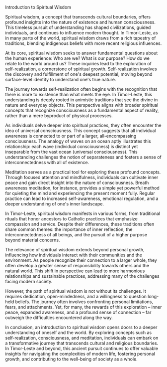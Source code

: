 Introduction to Spiritual Wisdom

Spiritual wisdom, a concept that transcends cultural boundaries, offers profound insights into the nature of existence and human consciousness. This timeless pursuit of understanding has shaped civilizations, guided individuals, and continues to influence modern thought. In Timor-Leste, as in many parts of the world, spiritual wisdom draws from a rich tapestry of traditions, blending indigenous beliefs with more recent religious influences.

At its core, spiritual wisdom seeks to answer fundamental questions about the human experience: Who are we? What is our purpose? How do we relate to the world around us? These inquiries lead to the exploration of self-realization, a cornerstone of spiritual growth. Self-realization involves the discovery and fulfillment of one's deepest potential, moving beyond surface-level identity to understand one's true nature.

The journey towards self-realization often begins with the recognition that there is more to existence than what meets the eye. In Timor-Leste, this understanding is deeply rooted in animistic traditions that see the divine in nature and everyday objects. This perspective aligns with broader spiritual concepts that recognize consciousness as a fundamental aspect of reality, rather than a mere byproduct of physical processes.

As individuals delve deeper into spiritual practices, they often encounter the idea of universal consciousness. This concept suggests that all individual awareness is connected to or part of a larger, all-encompassing consciousness. The analogy of waves on an ocean aptly illustrates this relationship: each wave (individual consciousness) is distinct yet inseparable from the vast ocean (universal consciousness). This understanding challenges the notion of separateness and fosters a sense of interconnectedness with all of existence.

Meditation serves as a practical tool for exploring these profound concepts. Through focused attention and mindfulness, individuals can cultivate inner peace and gain direct insight into the nature of consciousness. Breath awareness meditation, for instance, provides a simple yet powerful method for quieting the mind and experiencing the present moment fully. Regular practice can lead to increased self-awareness, emotional regulation, and a deeper understanding of one's inner landscape.

In Timor-Leste, spiritual wisdom manifests in various forms, from traditional rituals that honor ancestors to Catholic practices that emphasize compassion and service. Despite their differences, these traditions often share common themes: the importance of inner reflection, the interconnectedness of all beings, and the pursuit of a higher purpose beyond material concerns.

The relevance of spiritual wisdom extends beyond personal growth, influencing how individuals interact with their communities and the environment. As people recognize their connection to a larger whole, they often develop a greater sense of responsibility towards others and the natural world. This shift in perspective can lead to more harmonious relationships and sustainable practices, addressing many of the challenges facing modern society.

However, the path of spiritual wisdom is not without its challenges. It requires dedication, open-mindedness, and a willingness to question long-held beliefs. The journey often involves confronting personal limitations, fears, and attachments. Yet, for many, the rewards of this exploration – inner peace, expanded awareness, and a profound sense of connection – far outweigh the difficulties encountered along the way.

In conclusion, an introduction to spiritual wisdom opens doors to a deeper understanding of oneself and the world. By exploring concepts such as self-realization, consciousness, and meditation, individuals can embark on a transformative journey that transcends cultural and religious boundaries. In Timor-Leste and beyond, this ancient pursuit continues to offer valuable insights for navigating the complexities of modern life, fostering personal growth, and contributing to the well-being of society as a whole.